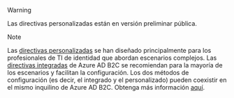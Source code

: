 >[!WARNING]
> Las directivas personalizadas están en versión preliminar pública.

>[!NOTE]
> Las [directivas personalizadas](..\articles\active-directory-b2c\active-directory-b2c-overview-custom.md#custom-policies) se han diseñado principalmente para los profesionales de TI de identidad que abordan escenarios complejos.  Las [directivas integradas](..\articles\active-directory-b2c\active-directory-b2c-overview-custom.md) de Azure AD B2C se recomiendan para la mayoría de los escenarios y facilitan la configuración. Los dos métodos de configuración (es decir, el integrado y el personalizado) pueden coexistir en el mismo inquilino de Azure AD B2C. Obtenga más información [aquí](..\articles\active-directory-b2c\active-directory-b2c-overview-custom.md).
